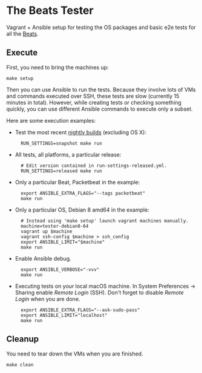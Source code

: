 # The Beats Tester

Vagrant + Ansible setup for testing the OS packages and basic e2e tests for all
the [Beats](https://www.elastic.co/products/beats).


## Execute

First, you need to bring the machines up:

    make setup

Then you can use Ansible to run the tests. Because they involve lots of VMs and
commands executed over SSH, these tests are slow (currently 15 minutes in
total). However, while creating tests or checking something quickly, you can use
different Ansible commands to execute only a subset.

Here are some execution examples:

* Test the most recent [nightly builds](https://internal-ci.elastic.co/job/elastic+release-manager+master+unified-snapshot/) (excluding OS X):

        RUN_SETTINGS=snapshot make run

* All tests, all platforms, a particular release:

        # Edit version contained in run-settings-released.yml.
        RUN_SETTINGS=released make run

* Only a particular Beat, Packetbeat in the example:

        export ANSIBLE_EXTRA_FLAGS="--tags packetbeat"
        make run

* Only a particular OS, Debian 8 amd64 in the example:

        # Instead using 'make setup' launch vagrant machines manually.
        machine=tester-debian8-64
        vagrant up $machine
        vagrant ssh-config $machine > ssh_config
        export ANSIBLE_LIMIT="$machine"
        make run

* Enable Ansible debug.

        export ANSIBLE_VERBOSE="-vvv"
        make run

* Executing tests on your local macOS machine. In System Preferences -> Sharing
  enable _Remote Login_ (SSH). Don't forget to disable _Remote Login_ when you
  are done.

        export ANSIBLE_EXTRA_FLAGS="--ask-sudo-pass"
        export ANSIBLE_LIMIT="localhost"
        make run

## Cleanup

You need to tear down the VMs when you are finished.

    make clean
